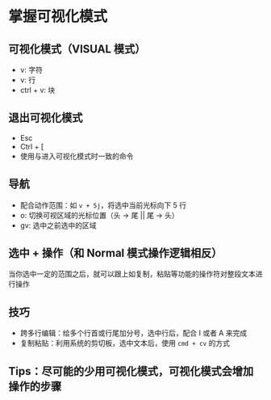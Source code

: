 # 掌握可视化模式

## 可视化模式（VISUAL 模式）

- v: 字符
- v: 行
- ctrl + v: 块

## 退出可视化模式

- Esc
- Ctrl + [
- 使用与进入可视化模式时一致的命令

## 导航

- 配合动作范围：如 `v + 5j`，将选中当前光标向下 5 行
- o: 切换可视区域的光标位置（头 -> 尾 || 尾 -> 头）
- gv: 选中之前选中的区域

## 选中 + 操作（和 Normal 模式操作逻辑相反）

当你选中一定的范围之后，就可以跟上如复制，粘贴等功能的操作符对整段文本进行操作

## 技巧

- 跨多行编辑：给多个行首或行尾加分号，选中行后，配合 I 或者 A 来完成
- 复制粘贴：利用系统的剪切板，选中文本后，使用 `cmd + cv` 的方式

## Tips：尽可能的少用可视化模式，可视化模式会增加操作的步骤
